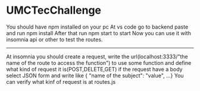 # UMCTecChallenge
You should have npm installed on your pc 
At vs code go to backend paste and run npm install
After that run npm start to start
Now you can use it with insomnia api or other to test the routes.

-----------------------
At insomnia you should create a request, write the url(localhost:3333/"the name of the route to access the function") to use some function and define what kind of request it is(POST,DELETE,GET)
if the request have a body select JSON form and write like { "name of the subject": "value", ...} 
You can verify what kinf of request is at routes.js
